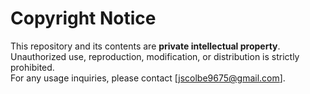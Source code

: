 # Copyright Notice

This repository and its contents are **private intellectual property**.  
Unauthorized use, reproduction, modification, or distribution is strictly prohibited.  
For any usage inquiries, please contact [jscolbe9675@gmail.com].
